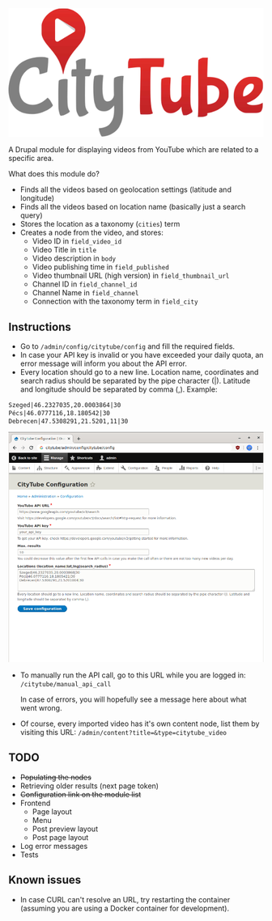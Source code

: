![CityTube Logo](docs_assets/citytube_logo.svg) 

A Drupal module for displaying videos from YouTube which are related to a specific area.

What does this module do?

- Finds all the videos based on geolocation settings (latitude and longitude)
- Finds all the videos based on location name (basically just a search query)
- Stores the location as a taxonomy (`cities`) term
- Creates a node from the video, and stores:
	- Video ID in `field_video_id`
	- Video Title in `title`
	- Video description in `body`
	- Video publishing time in `field_published`
	- Video thumbnail URL (high version) in `field_thumbnail_url`
	- Channel ID in `field_channel_id`
	- Channel Name in `field_channel`
	- Connection with the taxonomy term in `field_city`

## Instructions

- Go to `/admin/config/citytube/config` and fill the required fields.
- In case your API key is invalid or you have exceeded your daily quota, an error message will inform you about the API error.
- Every location should go to a new line. Location name, coordinates and search radius should be separated by the pipe character (|). Latitude and longitude should be separated by comma (,). Example:

```
Szeged|46.2327035,20.0003864|30
Pécs|46.0777116,18.180542|30
Debrecen|47.5308291,21.5201,11|30
```

![CityTube Settings](docs_assets/settings.png) 

- To manually run the API call, go to this URL while you are logged in: `/citytube/manual_api_call`

  In case of errors, you will hopefully see a message here about what went wrong.

- Of course, every imported video has it's own content node, list them by visiting this URL: `/admin/content?title=&type=citytube_video`

## TODO
 
- ~~Populating the nodes~~
- Retrieving older results (next page token)
- ~~Configuration link on the module list~~
- Frontend
  - Page layout
  - Menu
  - Post preview layout
  - Post page layout
- Log error messages
- Tests

## Known issues

- In case CURL can't resolve an URL, try restarting the container (assuming you are using a Docker container for development).
